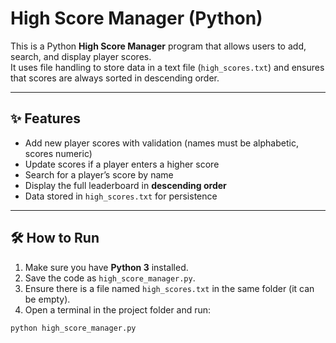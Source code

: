 # High Score Manager (Python)

This is a Python **High Score Manager** program that allows users to add, search, and display player scores.  
It uses file handling to store data in a text file (`high_scores.txt`) and ensures that scores are always sorted in descending order.

---

## ✨ Features
- Add new player scores with validation (names must be alphabetic, scores numeric)
- Update scores if a player enters a higher score
- Search for a player’s score by name
- Display the full leaderboard in **descending order**
- Data stored in `high_scores.txt` for persistence

---

## 🛠️ How to Run
1. Make sure you have **Python 3** installed.
2. Save the code as `high_score_manager.py`.
3. Ensure there is a file named `high_scores.txt` in the same folder (it can be empty).
4. Open a terminal in the project folder and run:

```bash
python high_score_manager.py
